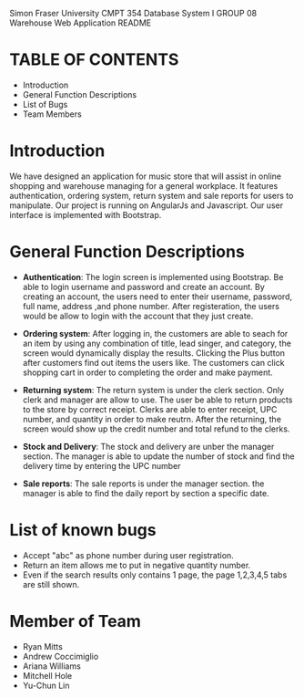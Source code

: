 Simon Fraser University CMPT 354 Database System I GROUP 08
Warehouse Web Application README

# TABLE OF CONTENTS
- Introduction
- General Function Descriptions
- List of Bugs
- Team Members


# Introduction
We have designed an application for music store that will assist in online shopping and warehouse managing for a general workplace. 
It features authentication, ordering system, return system and sale reports for users to manipulate. 
Our project is running on AngularJs and Javascript. Our user interface is implemented with Bootstrap.


# General Function Descriptions
- **Authentication**:
The login screen is implemented using Bootstrap. Be able to login username and password and create an account.
By creating an account, the users need to enter their username, password, full name, address ,and phone number.
After registeration, the users would be allow to login with the account that they just create.

- **Ordering system**: 
After logging in, the customers are able to seach for an item by using any combination of title, lead singer, and category, the screen would dynamically display the results.
Clicking the Plus button after customers find out items the users like. The customers can click shopping cart in order to completing the order and make payment. 

- **Returning system**:
The return system is under the clerk section. Only clerk and manager are allow to use.
The user be able to return products to the store by correct receipt. Clerks are able to enter receipt, UPC number, and quantity in order to make reutrn. After the returning, the screen would show up the credit number and total refund to the clerks.

- **Stock and Delivery**:
The stock and delivery are unber the manager section.
The manager is able to update the number of stock and find the delivery time by entering the UPC number 

- **Sale reports**:
The sale reports is under the manager section.
the manager is able to find the daily report by section a specific date.


# List of known bugs
- Accept "abc" as phone number during user registration. 
- Return an item allows me to put in negative quantity number. 
- Even if the search results only contains 1 page, the page 1,2,3,4,5 tabs are still shown. 


# Member of Team
- Ryan Mitts
- Andrew Coccimiglio
- Ariana Williams
- Mitchell Hole
- Yu-Chun Lin

